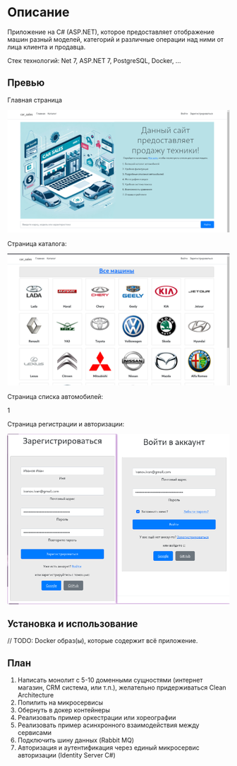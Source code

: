 # Описание

Приложение на C# (ASP.NET), которое предоставляет отображение машин разный моделей, категорий и различные операции над ними от лица клиента и продавца.

Стек технологий: Net 7, ASP.NET 7, PostgreSQL, Docker, ...

## Превью

Главная страница

![Alt text](preview/main_page.png)

Страница каталога:

![Alt text](preview/catalog.png)

Страница списка автомобилей:

1

Страница регистрации и авторизации:

![Alt text](preview/login_signup.png)

## Установка и использование

// TODO: Docker образ(ы), которые содержит всё приложение.

## План

1. Написать монолит с 5-10 доменными сущностями (интернет магазин, CRM система, или т.п.), желательно придерживаться Clean Architecture
2. Попилить на микросервисы
3. Обернуть в докер контейнеры
4. Реализовать пример оркестрации или хореографии
5. Реализовать пример асинхронного взаимодействия между сервисами
6. Подключить шину данных (Rabbit MQ)
7. Авторизация и аутентификация через единый микросервис авторизации (Identity Server C#)
